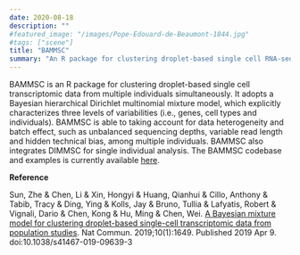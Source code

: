 ```yaml
---
date: 2020-08-18
description: ""
#featured_image: "/images/Pope-Edouard-de-Beaumont-1844.jpg"
#tags: ["scene"]
title: "BAMMSC"
summary: "An R package for clustering droplet-based single cell RNA-seq data from multiple individuals simultaneously, capable of correcting for certain data heterogenity and batch effect across samples"
---
```


BAMMSC is an R package for clustering droplet-based single cell transcriptomic data from multiple individuals simultaneously. It adopts a Bayesian hierarchical Dirichlet multinomial mixture model, which explicitly characterizes three levels of variabilities (i.e., genes, cell types and individuals). BAMMSC is able to taking account for data heterogeneity and batch effect, such as unbalanced sequencing depths, variable read length and hidden technical bias, among multiple individuals. BAMMSC also integrates DIMMSC for single individual analysis. The BAMMSC codebase and examples is currently available [here](https://github.com/lichen-lab/BAMMSC).

**Reference**

Sun, Zhe & Chen, Li & Xin, Hongyi & Huang, Qianhui & Cillo, Anthony & Tabib, Tracy & Ding, Ying & Kolls, Jay & Bruno, Tullia & Lafyatis, Robert & Vignali, Dario & Chen, Kong & Hu, Ming & Chen, Wei. [A Bayesian mixture model for clustering droplet-based single-cell transcriptomic data from population studies](https://pubmed.ncbi.nlm.nih.gov/30967541/). Nat Commun. 2019;10(1):1649. Published 2019 Apr 9. doi:10.1038/s41467-019-09639-3
